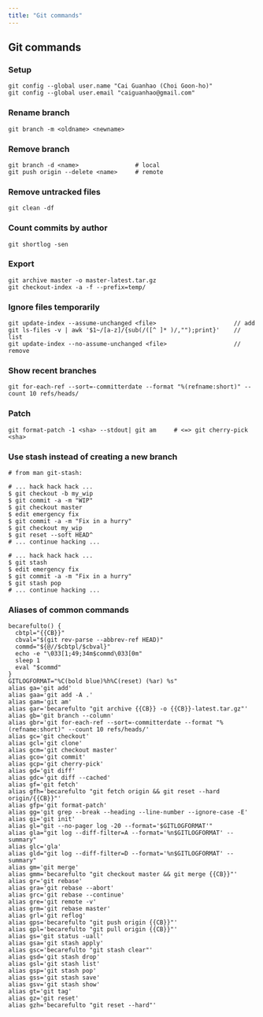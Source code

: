 ```yaml
---
title: "Git commands"
---
```

## Git commands

### Setup

    git config --global user.name "Cai Guanhao (Choi Goon-ho)"
    git config --global user.email "caiguanhao@gmail.com"

### Rename branch

    git branch -m <oldname> <newname>

### Remove branch

    git branch -d <name>                # local
    git push origin --delete <name>     # remote

### Remove untracked files

    git clean -df

### Count commits by author

    git shortlog -sen

### Export

    git archive master -o master-latest.tar.gz
    git checkout-index -a -f --prefix=temp/

### Ignore files temporarily

    git update-index --assume-unchanged <file>                      // add
    git ls-files -v | awk '$1~/[a-z]/{sub(/([^ ]* )/,"");print}'    // list
    git update-index --no-assume-unchanged <file>                   // remove

### Show recent branches

    git for-each-ref --sort=-committerdate --format "%(refname:short)" --count 10 refs/heads/

### Patch

    git format-patch -1 <sha> --stdout| git am     # <=> git cherry-pick <sha>

### Use stash instead of creating a new branch

    # from man git-stash:

    # ... hack hack hack ...
    $ git checkout -b my_wip
    $ git commit -a -m "WIP"
    $ git checkout master
    $ edit emergency fix
    $ git commit -a -m "Fix in a hurry"
    $ git checkout my_wip
    $ git reset --soft HEAD^
    # ... continue hacking ...

    # ... hack hack hack ...
    $ git stash
    $ edit emergency fix
    $ git commit -a -m "Fix in a hurry"
    $ git stash pop
    # ... continue hacking ...

### Aliases of common commands

    becarefulto() {
      cbtpl="{{CB}}"
      cbval="$(git rev-parse --abbrev-ref HEAD)"
      commd="${@//$cbtpl/$cbval}"
      echo -e "\033[1;49;34m$commd\033[0m"
      sleep 1
      eval "$commd"
    }
    GITLOGFORMAT="%C(bold blue)%h%C(reset) (%ar) %s"
    alias ga='git add'
    alias gaa='git add -A .'
    alias gam='git am'
    alias gar='becarefulto "git archive {{CB}} -o {{CB}}-latest.tar.gz"'
    alias gb='git branch --column'
    alias gbr='git for-each-ref --sort=-committerdate --format "%(refname:short)" --count 10 refs/heads/'
    alias gc='git checkout'
    alias gcl='git clone'
    alias gcm='git checkout master'
    alias gco='git commit'
    alias gcp='git cherry-pick'
    alias gd='git diff'
    alias gdc='git diff --cached'
    alias gf='git fetch'
    alias gfh='becarefulto "git fetch origin && git reset --hard origin/{{CB}}"'
    alias gfp='git format-patch'
    alias gg='git grep --break --heading --line-number --ignore-case -E'
    alias gi='git init'
    alias gl="git --no-pager log -20 --format='$GITLOGFORMAT'"
    alias gla="git log --diff-filter=A --format='%n$GITLOGFORMAT' --summary"
    alias glc='gla'
    alias gld="git log --diff-filter=D --format='%n$GITLOGFORMAT' --summary"
    alias gm='git merge'
    alias gmm='becarefulto "git checkout master && git merge {{CB}}"'
    alias gr='git rebase'
    alias gra='git rebase --abort'
    alias grc='git rebase --continue'
    alias gre='git remote -v'
    alias grm='git rebase master'
    alias grl='git reflog'
    alias gps='becarefulto "git push origin {{CB}}"'
    alias gpl='becarefulto "git pull origin {{CB}}"'
    alias gs='git status -uall'
    alias gsa='git stash apply'
    alias gsc='becarefulto "git stash clear"'
    alias gsd='git stash drop'
    alias gsl='git stash list'
    alias gsp='git stash pop'
    alias gss='git stash save'
    alias gsv='git stash show'
    alias gt='git tag'
    alias gz='git reset'
    alias gzh='becarefulto "git reset --hard"'
